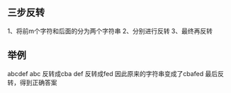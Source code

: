 <!--
 * @Author: your name
 * @Date: 2019-12-03 20:35:12
 * @LastEditTime: 2019-12-03 20:38:02
 * @LastEditors: your name
 * @Description: In User Settings Edit
 * @FilePath: \GoWebf:\mayun\bianchengzhuji\tstring\demo2\README.md
 -->
## 三步反转
1、将前m个字符和后面的分为两个字符串
2、分别进行反转
3、最终再反转
## 举例
abcdef
abc 反转成cba
def 反转成fed
因此原来的字符串变成了cbafed
最后反转，得到正确答案